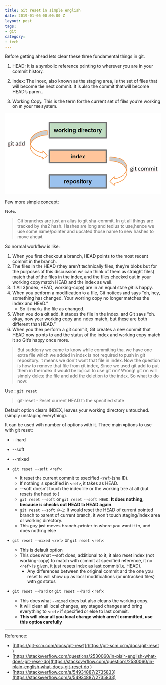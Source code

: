 ```yaml
---
title: Git reset in simple english
date: 2019-01-05 00:00:00 Z
layout: post
tags:
- git
category:
- tech
---
```


Before getting ahead lets clear these three fundamental things in git.

1. HEAD: It is a symbolic reference pointing to wherever you are in your commit history.

2. Index: The index, also known as the staging area, is the set of files that will become the next commit. It is also the commit that will become HEAD’s parent.

3. Working Copy: This is the term for the current set of files you’re working on in your file system.


![git-working-directory](/static/img/tech/git-reset/git-working-directory.png)

Few more simple concept:

Note:
>  Git branches are just an alias to git sha-commit. In git all things are tracked by sha2 hash. Hashes are long and tedius to use,hence we use some name/pointer and updated those name to new hashes to move ahead.


So normal workflow is like:

1. When you first checkout a branch, HEAD points to the most recent commit in the branch. 
2. The files in the HEAD (they aren’t technically files, they’re blobs but for the purposes of this discussion we can think of them as straight files) match that of the files in the index, and the files checked out in your working copy match HEAD and the index as well.
3. If All 3(index, HEAD, working-copy) are in an equal state _git_ is happy.
4. When you perform a modification to a file, Git notices and says “oh, hey, something has changed. Your working copy no longer matches the index and HEAD.” 
    * So it marks the file as changed.
5. When you do a git add, it stages the file in the index, and Git says “oh, okay, now your working copy and index match, but those are both different than HEAD.”
6. When you then perform a git commit, Git creates a new commit that HEAD now points to and the status of the index and working copy match it so Git’s happy once more.


> But suddenly we came to know while commiting that we have one extra file which we added in index is not required to push in git repository. It means we don't want that file in index. Now the question is how to remove that file from git index, Since we used git add to put them in the index it would be logical to use git rm? Wrong! git rm will simply delete the file and add the deletion to the index. So what to do now:

Use : `git reset`

> git-reset - Reset current HEAD to the specified state

Default option clears INDEX, leaves your working directory untouched. (simply unstaging everything).

It can be used with number of options with it. Three main options to use with git reset: 
* --hard
* --soft 
* --mixed

* `git reset --soft <ref>`:
    * It reset the current commit to specified `<ref>`(sha ID).
    * If nothing is specified in `<ref>`, it takes as HEAD.
    * --soft doesn't touch the index file or the working tree at all (but resets the head to <commit>)
    * `git reset --soft` or `git reset --soft HEAD`: **It does nothing, because is checks out HEAD to HEAD again**.
    * `git reset --soft @~1`: It would reset the HEAD of current pointed branch to parent of current branch, it won't touch staging/index area or working directory.
    * This guy just moves branch-pointer to where you want it to, and does nothing else


* `git reset --mixed <ref>` or `git reset <ref>`: 
    * This is default option
    * This does what --soft does, additional to it, it also reset index (not working-copy) to match with commit at specified reference, it no `<ref>` is given, it just resets index as last commit(i.e. HEAD).
        *  Any differences between the original commit and the one you reset to will show up as local modifications (or untracked files) with git status


* `git reset --hard` or `git reset --hard <ref>`: 
    * This does what `--mixed` does but also cleans the working copy.
    * It will clean all local changes, any staged changes and bring everything to `<ref>` if specified or else to last commit.
    * **This will clear all you local change which aren't committed, use this option carefully**

---

Reference:
* [https://git-scm.com/docs/git-reset](https://git-scm.com/docs/git-reset
)
* [https://stackoverflow.com/questions/2530060/in-plain-english-what-does-git-reset-do](https://stackoverflow.com/questions/2530060/in-plain-english-what-does-git-reset-do
)
* [https://stackoverflow.com/a/54934887/2735833](https://stackoverflow.com/a/54934887/2735833)
